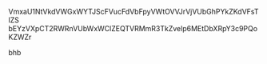 VmxaU1NtVkdVWGxWYTJScFVucFdVbFpyVWtOVVJrVjVUbGhPYkZKdVFsTlZS
bEYzVXpCT2RWRnVUbWxWClZEQTVRMmR3TkZvelp6MEtDbXRpY3c9PQoKZWZr

bhb